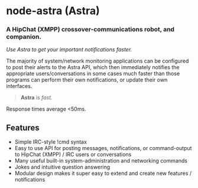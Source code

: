 # node-astra (Astra)
### A HipChat (XMPP) crossover-communications robot, and companion.

_Use Astra to get your important notifications faster._

The majority of system/network monitoring applications can be configured to post their alerts to the Astra API, which then immediately notifies the appropriate users/conversations in some cases much faster than those programs can perform their own notifications, or update their own interfaces.

> **Astra** is _fast._

Response times average <50ms.

## Features

* Simple IRC-style !cmd syntax
* Easy to use API for posting messages, notifications, or command-output to HipChat (XMPP) / IRC users or conversations
* Many useful built-in system-administration and networking commands
* Jokes and intuitive question answering
* Modular design makes it super easy to extend and create new features / notifications
